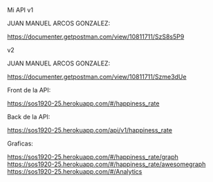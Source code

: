 Mi API
v1

JUAN MANUEL ARCOS GONZALEZ:

https://documenter.getpostman.com/view/10811711/SzS8s5P9

v2

JUAN MANUEL ARCOS GONZALEZ:

https://documenter.getpostman.com/view/10811711/Szme3dUe

Front de la API:

https://sos1920-25.herokuapp.com/#/happiness_rate

Back de la API:

https://sos1920-25.herokuapp.com/api/v1/happiness_rate

Graficas:

https://sos1920-25.herokuapp.com/#/happiness_rate/graph
https://sos1920-25.herokuapp.com/#/happiness_rate/awesomegraph
https://sos1920-25.herokuapp.com/#/Analytics